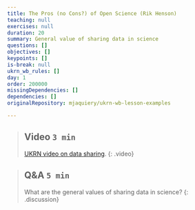 ```yaml
---
title: The Pros (no Cons?) of Open Science (Rik Henson)
teaching: null
exercises: null
duration: 20
summary: General value of sharing data in science
questions: []
objectives: []
keypoints: []
is-break: null
ukrn_wb_rules: []
day: 1
order: 200000
missingDependencies: []
dependencies: []
originalRepository: mjaquiery/ukrn-wb-lesson-examples

---
```

> ## Video `3 min`
> [UKRN video on data sharing](https://www.youtube.com/watch?v=wjWAUrvA6c4).
{: .video}

> ## Q&A `5 min`
> What are the general values of sharing data in science?
{: .discussion}
